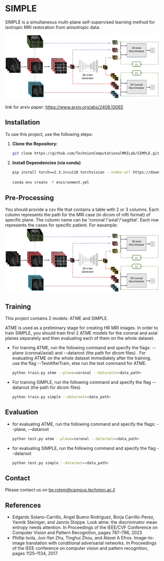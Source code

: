 # SIMPLE
SIMPLE is a simultaneous multi-plane self-supervised learning method for isotropic MRI restoration from anisotropic data.

![image](figures/model_arch_with_loss.png)

link for arxiv paper: https://www.arxiv.org/abs/2408.13065

## Installation

To use this project, use the following steps:

1. **Clone the Repository:**
   ```sh
   git clone https://github.com/TechnionComputationalMRILab/SIMPLE.git
2. **Install Dependencies (via conda)**
   ```sh
   pip install torch==2.3.1+cu118 torchvision --index-url https://download.pytorch.org/whl/cu118

   conda env create -f environment.yml
   
## Pre-Processing
You should provide a csv file that contains a table with 2 or 3 columns.
Each column represents the path for the MRI case (in dicom of nifti format) of specific plane. The column name can be 'coronal'/'axial'/'sagittal'.
Each row represents the cases for specific patient.
For eaxample:
![image](figures/model_arch_with_loss.png)
## Training
This project contains 2 models: ATME and SIMPLE.

ATME is used as a preliminary stage for creating HR MRI images. 
In order to train SIMPLE, you should train first 2 ATME models for the coronal and axial planes separately and then evaluating each of them on the whole dataset.

- For training ATME, run the following command and specify the flags: --plane (coronal/axial) and --dataroot (the path for dicom files) . For evaluating ATME on the whole dataset immediately after the training, use the flag --TestAfterTrain, else run the test command for ATME.

   ```sh
   python train.py atme --plane=coronal --dataroot=<data_path>
   ```

- For training SIMPLE, run the following command and specify the flag --dataroot (the path for dicom files)
 
   ```sh
   python train.py simple --dataroot=<data_path>
   ```

## Evaluation
- for evaluating ATME, run the following command and specify the flags: --plane, --dataroot
   ```sh
   python test.py atme --plane=coronal --dataroot=<data_path>
   ```
- for evaluating SIMPLE, run the following command and specify the flag --dataroot
   ```sh
   python test.py simple --dataroot=<data_path>
   ```
## Contact

Please contact us on be.rotem@campus.technion.ac.il

## References
- Edgardo Solano-Carrillo, Angel Bueno Rodriguez, Borja Carrillo-Perez, Yannik Steiniger, and Jannis Stoppe. Look atme: the discriminator mean entropy needs attention. In Proceedings of the IEEE/CVF Conference on Computer Vision and Pattern Recognition, pages 787–796, 2023
- Phillip Isola, Jun-Yan Zhu, Tinghui Zhou, and Alexei A Efros. Image-to-image translation with conditional adversarial networks. In Proceedings of the IEEE conference on computer vision and pattern recognition, pages 1125–1134, 2017.
